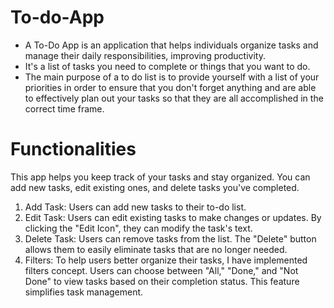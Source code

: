 # To-do-App
- A To-Do App is an application that helps individuals organize tasks and manage their daily responsibilities, improving productivity.
- It's a list of tasks you need to complete or things that you want to do.
- The main purpose of a to do list is to provide yourself with a list of your priorities in order to ensure that you don't forget anything and are able to effectively plan out your tasks so that they are all accomplished in the correct time frame.
# Functionalities
 This app helps you keep track of your tasks and stay organized. You can add new tasks, edit existing ones, and delete tasks you've completed.
  1. Add Task: Users can add new tasks to their to-do list.
  2. Edit Task: Users can edit existing tasks to make changes or updates. By clicking the "Edit Icon", they can modify the task's text.
  3. Delete Task: Users can remove tasks from the list. The "Delete" button allows them to easily eliminate tasks that are no longer needed.
  4. Filters: To help users better organize their tasks, I have implemented filters concept. Users can choose between "All," "Done," and "Not Done" to view tasks based on their completion status. This feature simplifies task management.
